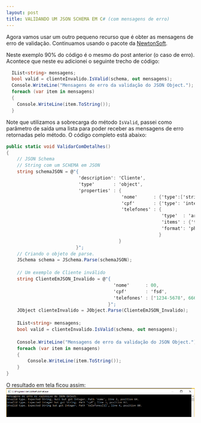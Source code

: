 ```yaml
---
layout: post
title: VALIDANDO UM JSON SCHEMA EM C# (com mensagens de erro)
---
```


Agora vamos usar um outro pequeno recurso que é obter as mensagens de erro de validação. Continuamos usando o pacote da [NewtonSoft](https://www.newtonsoft.com/jsonschema/help/html/Introduction.htm).

Neste exemplo 90% do código é o mesmo do post anterior (o caso de erro). Acontece que neste eu adicionei o seguinte trecho de código:

```csharp
  IList<string> mensagens;
  bool valid = clienteInvalido.IsValid(schema, out mensagens);
  Console.WriteLine("Mensagens de erro da validação do JSON Object.");
  foreach (var item in mensagens)
  {
    Console.WriteLine(item.ToString());
  }
```

Note que utilizamos a sobrecarga do método `IsValid`, passei como parâmetro de saída uma lista para poder receber as mensagens de erro retornadas pelo método.
O código completo está abaixo:

```csharp
public static void ValidarComDetalhes()
{
    // JSON Schema
    // String com um SCHEMA em JSON
    string schemaJSON = @"{
                           'description': 'Cliente',
                           'type'       : 'object',
                           'properties' : {
                                           'nome'      : {'type':['string','null']},
                                           'cpf'       : {'type': 'integer' },
                                           'telefones' : {
                                                          'type'  : 'array',
                                                          'items' : {'type' : 'string'},
                                                          'format': 'phone' 
                                                         }
                                          }
                          }";
    // Criando o objeto de parse.
    JSchema schema = JSchema.Parse(schemaJSON);

    // Um exemplo de Cliente inválido
    string ClienteEmJSON_Invalido = @"{
                                        'nome'      : 00,
                                        'cpf'       : 'fsd',
                                        'telefones' : ['1234-5678', 6667]
                                      }";
    JObject clienteInvalido = JObject.Parse(ClienteEmJSON_Invalido);

    IList<string> mensagens;
    bool valid = clienteInvalido.IsValid(schema, out mensagens);

    Console.WriteLine("Mensagens de erro da validação do JSON Object.");
    foreach (var item in mensagens)
    {
        Console.WriteLine(item.ToString());
    }
}
```

O resultado em tela ficou assim:
![alt text](https://github.com/rogeralexandre/rogeralexandre.github.io/blob/master/images/01-ValidandoJSONSchema_Detalhes.PNG "imagem")
